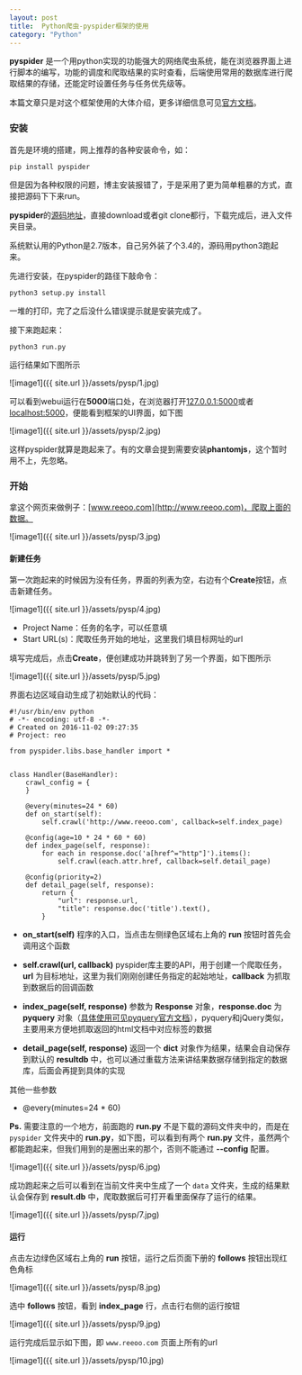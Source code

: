 ```yaml
---
layout: post
title:  Python爬虫-pyspider框架的使用
category: "Python"
---
```


**pyspider** 是一个用python实现的功能强大的网络爬虫系统，能在浏览器界面上进行脚本的编写，功能的调度和爬取结果的实时查看，后端使用常用的数据库进行爬取结果的存储，还能定时设置任务与任务优先级等。

本篇文章只是对这个框架使用的大体介绍，更多详细信息可见[官方文档](http://docs.pyspider.org/en/latest/)。

<h3>安装</h3>

首先是环境的搭建，网上推荐的各种安装命令，如：

	pip install pyspider
	
但是因为各种权限的问题，博主安装报错了，于是采用了更为简单粗暴的方式，直接把源码下下来run。

**pyspider**的[源码地址](https://github.com/binux/pyspider)，直接download或者git clone都行，下载完成后，进入文件夹目录。

系统默认用的Python是2.7版本，自己另外装了个3.4的，源码用python3跑起来。

先进行安装，在pyspider的路径下敲命令：

	python3 setup.py install
	
一堆的打印，完了之后没什么错误提示就是安装完成了。

接下来跑起来：

	python3 run.py 
	
运行结果如下图所示

![image1]({{ site.url }}/assets/pysp/1.jpg)

可以看到webui运行在**5000**端口处，在浏览器打开[127.0.0.1:5000](http://127.0.0.1:5000)或者[localhost:5000](http://localhost:5000)，便能看到框架的UI界面，如下图

![image1]({{ site.url }}/assets/pysp/2.jpg)

这样pyspider就算是跑起来了。有的文章会提到需要安装**phantomjs**，这个暂时用不上，先忽略。


<h3>开始</h3>

拿这个网页来做例子：[www.reeoo.com](http://www.reeoo.com)，爬取上面的数据。

![image1]({{ site.url }}/assets/pysp/3.jpg)

<h4>新建任务</h4>

第一次跑起来的时候因为没有任务，界面的列表为空，右边有个**Create**按钮，点击新建任务。

![image1]({{ site.url }}/assets/pysp/4.jpg)

+	Project Name：任务的名字，可以任意填
+	Start URL(s)：爬取任务开始的地址，这里我们填目标网址的url

填写完成后，点击**Create**，便创建成功并跳转到了另一个界面，如下图所示

![image1]({{ site.url }}/assets/pysp/5.jpg)

界面右边区域自动生成了初始默认的代码：

	#!/usr/bin/env python
	# -*- encoding: utf-8 -*-
	# Created on 2016-11-02 09:27:35
	# Project: reo
	
	from pyspider.libs.base_handler import *
	
	
	class Handler(BaseHandler):
	    crawl_config = {
	    }
	
	    @every(minutes=24 * 60)
	    def on_start(self):
	        self.crawl('http://www.reeoo.com', callback=self.index_page)
	
	    @config(age=10 * 24 * 60 * 60)
	    def index_page(self, response):
	        for each in response.doc('a[href^="http"]').items():
	            self.crawl(each.attr.href, callback=self.detail_page)
	
	    @config(priority=2)
	    def detail_page(self, response):
	        return {
	            "url": response.url,
	            "title": response.doc('title').text(),
	        }


+	**on_start(self)**	程序的入口，当点击左侧绿色区域右上角的 **run** 按钮时首先会调用这个函数

+	**self.crawl(url, callback)**	pyspider库主要的API，用于创建一个爬取任务，**url** 为目标地址，这里为我们刚刚创建任务指定的起始地址，**callback** 为抓取到数据后的回调函数

+	**index_page(self, response)**	参数为 **Response** 对象，**response.doc** 为 **pyquery** 对象（[具体使用可见pyquery官方文档](https://pythonhosted.org/pyquery/)），pyquery和jQuery类似，主要用来方便地抓取返回的html文档中对应标签的数据

+	**detail_page(self, response)**		返回一个 **dict** 对象作为结果，结果会自动保存到默认的 **resultdb** 中，也可以通过重载方法来讲结果数据存储到指定的数据库，后面会再提到具体的实现

其他一些参数

+	@every(minutes=24 * 60)


**Ps.** 需要注意的一个地方，前面跑的 **run.py** 不是下载的源码文件夹中的，而是在 `pyspider` 文件夹中的 **run.py**，如下图，可以看到有两个 **run.py** 文件，虽然两个都能跑起来，但我们用到的是圈出来的那个，否则不能通过 **--config** 配置。

![image1]({{ site.url }}/assets/pysp/6.jpg)

成功跑起来之后可以看到在当前文件夹中生成了一个 `data` 文件夹，生成的结果默认会保存到 **result.db** 中，爬取数据后可打开看里面保存了运行的结果。

![image1]({{ site.url }}/assets/pysp/7.jpg)

<h4>运行</h4>

点击左边绿色区域右上角的 **run** 按钮，运行之后页面下册的 **follows** 按钮出现红色角标

![image1]({{ site.url }}/assets/pysp/8.jpg)

选中 **follows** 按钮，看到 **index_page** 行，点击行右侧的运行按钮

![image1]({{ site.url }}/assets/pysp/9.jpg)

运行完成后显示如下图，即 `www.reeoo.com` 页面上所有的url

![image1]({{ site.url }}/assets/pysp/10.jpg)









        
        
        
        
        
        






